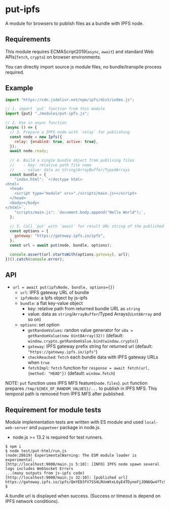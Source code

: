 # put-ipfs 

A module for browsers to publish files as a bundle with IPFS node.

## Requirements

This module requires ECMAScript2019(`async`, `await`) and 
standard Web APIs(`fetch`, `crypto`) on browser environments.

You can directly import source js module files, no bundle/transpile process required.

## Example

```js
import "https://cdn.jsdelivr.net/npm/ipfs/dist/index.js";

// 1. import `put` function from this module
import {put} "./modules/put-ipfs.js";

// 2. Use in async function
(async () => {
  // 3. Prepare a IPFS node with `relay` for publishing
  const node = new Ipfs({
    relay: {enabled: true, active: true},
  });
  await node.ready;
  
  // 4. Build a single bundle object from publising files
  //    - key: relative path file name
  //    - value: data as string/ArrayBuffer/TypedArrays
  const bundle = {
    "index.html": `<!doctype html>
<html>
  <head>
    <script type="module" src="./scripts/main.js></script>
  </head>
  <body></body>
</html>`,
    "scripts/main.js": `document.body.append("Hello World");`,
  };
  
  // 5. Call `put` with `await` for result URL string of the published bundle
  const options = {
    gateway: "https://gateway.ipfs.io/ipfs",
  };
  const url = await put(node, bundle, options);

  console.assert(url.startsWith(options.gateway), url);
})().catch(console.error);
```

## API

- `url = await put(ipfsNode, bundle, options={})`
     - `url`: IPFS gateway URL of bundle 
     - `ipfsNode`: a Ipfs object by js-ipfs 
     - `bundle`: a flat key-value object
         - key: relative path from returned bundle URL as `string`
         - value: data as `string`/`ArrayBuffer`/Typed Arrays(`Uint8Array` and so on)
     - `options`: set option
         - `getRandomValues`: randon value generator for `u8a = getRandomValue(new Uint8Array(32))` (default: `window.crypto.getRandomValue.bind(window.crypto)`)
         - `gateway`: IPFS gateway prefix string for returned url (default: `"https://gateway.ipfs.io/ipfs"`)
         - `checkReached`: `fetch` each bundle data with IPFS gateway URLs when `true`
         - `fetchImpl`: `fetch` function for `response = await fetch(url, {method: "HEAD"})` (default: `window.fetch`)

NOTE: `put` function uses IPFS MFS feature(`node.files`). 
`put` function prepares `/tmp/${HEX_OF_RANDOM_VALUES}/...` to publish in IPFS MFS.
This temporal path is removed from IPFS MFS after published.

## Requirement for module tests

Module implementation tests are written with ES module and used `local-web-server` and `puppeteer` package in node.js.

- node.js >= 13.2 is required for test runners.

```shell
$ npm i
$ node test/put-html/run.js
(node:28619) ExperimentalWarning: The ESM module loader is experimental.
[http://localhost:9000/main.js 5:10]: [INFO] IPFS node spawn several logs includes WebSocket Errors
...(many outputs from js-ipfs code)
[http://localhost:9000/main.js 32:10]: [published url] https://gateway.ipfs.io/ipfs/QmYED3fV7SS4LRUnWteL6yE4TDynoFjJDN6Qw4fTcSABLc/
$ 
```

A bundle url is displayed when success. (Success or timeout is depend on IPFS network conditions).
